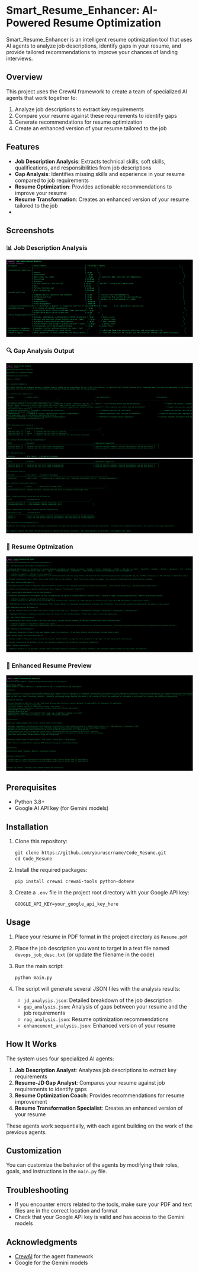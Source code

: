 # Smart_Resume_Enhancer: AI-Powered Resume Optimization

Smart_Resume_Enhancer is an intelligent resume optimization tool that uses AI agents to analyze job descriptions, identify gaps in your resume, and provide tailored recommendations to improve your chances of landing interviews.

## Overview

This project uses the CrewAI framework to create a team of specialized AI agents that work together to:

1. Analyze job descriptions to extract key requirements
2. Compare your resume against these requirements to identify gaps
3. Generate recommendations for resume optimization
4. Create an enhanced version of your resume tailored to the job

## Features

- **Job Description Analysis**: Extracts technical skills, soft skills, qualifications, and responsibilities from job descriptions
- **Gap Analysis**: Identifies missing skills and experience in your resume compared to job requirements
- **Resume Optimization**: Provides actionable recommendations to improve your resume
- **Resume Transformation**: Creates an enhanced version of your resume tailored to the job
- 
## Screenshots

### 📊 Job Description Analysis
![JD Analysis Output](SS/jd.png)

### 🔍 Gap Analysis Output
![Gap Analysis](SS/gap.png)
![Gap Analysis](SS/gap_2.png)

### 🧠 Resume Optmization
![Resume Optimization](SS/optim.png)

### 📝 Enhanced Resume Preview
![Enhanced Resume](SS/transform.png)


## Prerequisites

- Python 3.8+
- Google AI API key (for Gemini models)

## Installation

1. Clone this repository:
   ```
   git clone https://github.com/yourusername/Code_Resune.git
   cd Code_Resune
   ```

2. Install the required packages:
   ```
   pip install crewai crewai-tools python-dotenv
   ```

3. Create a `.env` file in the project root directory with your Google API key:
   ```
   GOOGLE_API_KEY=your_google_api_key_here
   ```

## Usage

1. Place your resume in PDF format in the project directory as `Resume.pdf`

2. Place the job description you want to target in a text file named `devops_job_desc.txt` (or update the filename in the code)

3. Run the main script:
   ```
   python main.py
   ```

4. The script will generate several JSON files with the analysis results:
   - `jd_analysis.json`: Detailed breakdown of the job description
   - `gap_analysis.json`: Analysis of gaps between your resume and the job requirements
   - `rag_analysis.json`: Resume optimization recommendations
   - `enhancement_analysis.json`: Enhanced version of your resume

## How It Works

The system uses four specialized AI agents:

1. **Job Description Analyst**: Analyzes job descriptions to extract key requirements
2. **Resume-JD Gap Analyst**: Compares your resume against job requirements to identify gaps
3. **Resume Optimization Coach**: Provides recommendations for resume improvement
4. **Resume Transformation Specialist**: Creates an enhanced version of your resume

These agents work sequentially, with each agent building on the work of the previous agents.

## Customization

You can customize the behavior of the agents by modifying their roles, goals, and instructions in the `main.py` file.

## Troubleshooting

- If you encounter errors related to the tools, make sure your PDF and text files are in the correct location and format
- Check that your Google API key is valid and has access to the Gemini models


## Acknowledgments

- [CrewAI](https://github.com/joaomdmoura/crewAI) for the agent framework
- Google for the Gemini models
